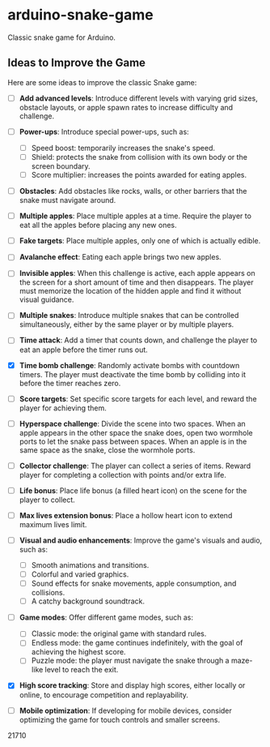 # arduino-snake-game
Classic snake game for Arduino.

## Ideas to Improve the Game
Here are some ideas to improve the classic Snake game:

* [ ] **Add advanced levels**: Introduce different levels with varying grid sizes, obstacle layouts, or apple spawn rates to increase difficulty and challenge.

* [ ] **Power-ups**: Introduce special power-ups, such as:
	* [ ] Speed boost: temporarily increases the snake's speed.
	* [ ] Shield: protects the snake from collision with its own body or the screen boundary.
	* [ ] Score multiplier: increases the points awarded for eating apples.

* [ ] **Obstacles**: Add obstacles like rocks, walls, or other barriers that the snake must navigate around.

* [ ] **Multiple apples**: Place multiple apples at a time. Require the player to eat all the apples before placing any new ones.

* [ ] **Fake targets**: Place multiple apples, only one of which is actually edible.

* [ ] **Avalanche effect**: Eating each apple brings two new apples.

* [ ] **Invisible apples**: When this challenge is active, each apple appears on the screen for a short amount of time and then disappears. The player must memorize the location of the hidden apple and find it without visual guidance.

* [ ] **Multiple snakes**: Introduce multiple snakes that can be controlled simultaneously, either by the same player or by multiple players.

* [ ] **Time attack**: Add a timer that counts down, and challenge the player to eat an apple before the timer runs out.

* [x] **Time bomb challenge**: Randomly activate bombs with countdown timers. The player must deactivate the time bomb by colliding into it before the timer reaches zero.

* [ ] **Score targets**: Set specific score targets for each level, and reward the player for achieving them.

* [ ] **Hyperspace challenge**: Divide the scene into two spaces. When an apple appears in the other space the snake does, open two wormhole ports to let the snake pass between spaces. When an apple is in the same space as the snake, close the wormhole ports.

* [ ] **Collector challenge**: The player can collect a series of items. Reward player for completing a collection with points and/or extra life.

* [ ] **Life bonus**: Place life bonus (a filled heart icon) on the scene for the player to collect.

* [ ] **Max lives extension bonus**: Place a hollow heart icon to extend maximum lives limit.

* [ ] **Visual and audio enhancements**: Improve the game's visuals and audio, such as:
	* [ ] Smooth animations and transitions.
	* [ ] Colorful and varied graphics.
	* [ ] Sound effects for snake movements, apple consumption, and collisions.
	* [ ] A catchy background soundtrack.

* [ ] **Game modes**: Offer different game modes, such as:
	* [ ] Classic mode: the original game with standard rules.
	* [ ] Endless mode: the game continues indefinitely, with the goal of achieving the highest score.
	* [ ] Puzzle mode: the player must navigate the snake through a maze-like level to reach the exit.

* [x] **High score tracking**: Store and display high scores, either locally or online, to encourage competition and replayability.

* [ ] **Mobile optimization**: If developing for mobile devices, consider optimizing the game for touch controls and smaller screens.

21710